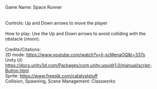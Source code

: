 Game Name: Space Runner<br>
<br>
<br>
Controls: Up and Down arrows to move the player<br>
<br>
How to play: Use the Up and Down arrows to avoid colliding with the obstacle (moon). <br>
<br>
Credits/Citations:<br>
2D mode: https://www.youtube.com/watch?v=Ii-scMenaOQ&t=337s<br>
Unity UI: https://docs.unity3d.com/Packages/com.unity.ugui@1.0/manual/script-Button.html<br>
Sprite: https://www.freepik.com/catalyststuff<br>
Collision, Spawning, Scene Management: Classworks<br>
